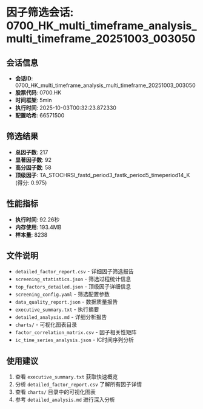 # 因子筛选会话: 0700_HK_multi_timeframe_analysis_multi_timeframe_20251003_003050

## 会话信息
- **会话ID**: 0700_HK_multi_timeframe_analysis_multi_timeframe_20251003_003050
- **股票代码**: 0700.HK
- **时间框架**: 5min
- **执行时间**: 2025-10-03T00:32:23.872330
- **配置哈希**: 66571500

## 筛选结果
- **总因子数**: 217
- **显著因子数**: 92
- **高分因子数**: 58
- **顶级因子**: TA_STOCHRSI_fastd_period3_fastk_period5_timeperiod14_K (得分: 0.975)

## 性能指标
- **执行时间**: 92.26秒
- **内存使用**: 193.4MB
- **样本量**: 8238

## 文件说明
- `detailed_factor_report.csv` - 详细因子筛选报告
- `screening_statistics.json` - 筛选过程统计信息
- `top_factors_detailed.json` - 顶级因子详细信息
- `screening_config.yaml` - 筛选配置参数
- `data_quality_report.json` - 数据质量报告
- `executive_summary.txt` - 执行摘要
- `detailed_analysis.md` - 详细分析报告
- `charts/` - 可视化图表目录
- `factor_correlation_matrix.csv` - 因子相关性矩阵
- `ic_time_series_analysis.json` - IC时间序列分析

## 使用建议
1. 查看 `executive_summary.txt` 获取快速概览
2. 分析 `detailed_factor_report.csv` 了解所有因子详情
3. 查看 `charts/` 目录中的可视化图表
4. 参考 `detailed_analysis.md` 进行深入分析
